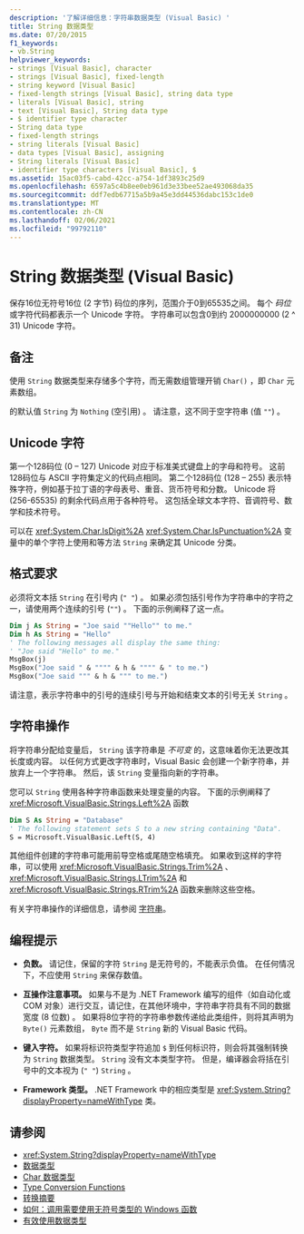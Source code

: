 ```yaml
---
description: '了解详细信息：字符串数据类型 (Visual Basic) '
title: String 数据类型
ms.date: 07/20/2015
f1_keywords:
- vb.String
helpviewer_keywords:
- strings [Visual Basic], character
- strings [Visual Basic], fixed-length
- string keyword [Visual Basic]
- fixed-length strings [Visual Basic], string data type
- literals [Visual Basic], string
- text [Visual Basic], String data type
- $ identifier type character
- String data type
- fixed-length strings
- string literals [Visual Basic]
- data types [Visual Basic], assigning
- String literals [Visual Basic]
- identifier type characters [Visual Basic], $
ms.assetid: 15ac03f5-cabd-42cc-a754-1df3893c25d9
ms.openlocfilehash: 6597a5c4b8ee0eb961d3e33bee52ae493068da35
ms.sourcegitcommit: ddf7edb67715a5b9a45e3dd44536dabc153c1de0
ms.translationtype: MT
ms.contentlocale: zh-CN
ms.lasthandoff: 02/06/2021
ms.locfileid: "99792110"
---
```

# <a name="string-data-type-visual-basic"></a>String 数据类型 (Visual Basic)

保存16位无符号16位 (2 字节) 码位的序列，范围介于0到65535之间。 每个 *码位* 或字符代码都表示一个 Unicode 字符。 字符串可以包含0到约 2000000000 (2 ^ 31) Unicode 字符。  
  
## <a name="remarks"></a>备注  

 使用 `String` 数据类型来存储多个字符，而无需数组管理开销 `Char()` ，即 `Char` 元素数组。  
  
 的默认值 `String` 为 `Nothing` (空引用) 。 请注意，这不同于空字符串 (值 `""`) 。  
  
## <a name="unicode-characters"></a>Unicode 字符  

 第一个128码位 (0 – 127) Unicode 对应于标准美式键盘上的字母和符号。 这前128码位与 ASCII 字符集定义的代码点相同。 第二个128码位 (128 – 255) 表示特殊字符，例如基于拉丁语的字母表号、重音、货币符号和分数。 Unicode 将 (256-65535) 的剩余代码点用于各种符号。 这包括全球文本字符、音调符号、数学和技术符号。  
  
 可以在 <xref:System.Char.IsDigit%2A> <xref:System.Char.IsPunctuation%2A> 变量中的单个字符上使用和等方法 `String` 来确定其 Unicode 分类。  
  
## <a name="format-requirements"></a>格式要求  

 必须将文本括 `String` 在引号内 (`" "`) 。 如果必须包括引号作为字符串中的字符之一，请使用两个连续的引号 (`""`) 。 下面的示例阐释了这一点。  
  
```vb  
Dim j As String = "Joe said ""Hello"" to me."  
Dim h As String = "Hello"  
' The following messages all display the same thing:  
' "Joe said "Hello" to me."  
MsgBox(j)  
MsgBox("Joe said " & """" & h & """" & " to me.")  
MsgBox("Joe said """ & h & """ to me.")  
```  
  
 请注意，表示字符串中的引号的连续引号与开始和结束文本的引号无关 `String` 。  
  
## <a name="string-manipulations"></a>字符串操作  

 将字符串分配给变量后， `String` 该字符串是 *不可变* 的，这意味着你无法更改其长度或内容。 以任何方式更改字符串时，Visual Basic 会创建一个新字符串，并放弃上一个字符串。 然后，该 `String` 变量指向新的字符串。  
  
 您可以 `String` 使用各种字符串函数来处理变量的内容。 下面的示例阐释了 <xref:Microsoft.VisualBasic.Strings.Left%2A> 函数  
  
```vb  
Dim S As String = "Database"  
' The following statement sets S to a new string containing "Data".  
S = Microsoft.VisualBasic.Left(S, 4)  
```  
  
 其他组件创建的字符串可能用前导空格或尾随空格填充。 如果收到这样的字符串，可以使用 <xref:Microsoft.VisualBasic.Strings.Trim%2A> 、 <xref:Microsoft.VisualBasic.Strings.LTrim%2A> 和 <xref:Microsoft.VisualBasic.Strings.RTrim%2A> 函数来删除这些空格。  
  
 有关字符串操作的详细信息，请参阅 [字符串](../../programming-guide/language-features/strings/index.md)。  
  
## <a name="programming-tips"></a>编程提示  
  
- **负数。** 请记住，保留的字符 `String` 是无符号的，不能表示负值。 在任何情况下，不应使用 `String` 来保存数值。  
  
- **互操作注意事项。** 如果与不是为 .NET Framework 编写的组件（如自动化或 COM 对象）进行交互，请记住，在其他环境中，字符串字符具有不同的数据宽度 (8 位数) 。 如果将8位字符的字符串参数传递给此类组件，则将其声明为 `Byte()` 元素数组， `Byte` 而不是 `String` 新的 Visual Basic 代码。  
  
- **键入字符。** 如果将标识符类型字符追加 `$` 到任何标识符，则会将其强制转换为 `String` 数据类型。 `String` 没有文本类型字符。 但是，编译器会将括在引号中的文本视为 (`" "`) `String` 。  
  
- **Framework 类型。** .NET Framework 中的相应类型是 <xref:System.String?displayProperty=nameWithType> 类。  
  
## <a name="see-also"></a>请参阅

- <xref:System.String?displayProperty=nameWithType>
- [数据类型](index.md)
- [Char 数据类型](char-data-type.md)
- [Type Conversion Functions](../functions/type-conversion-functions.md)
- [转换摘要](../keywords/conversion-summary.md)
- [如何：调用需要使用无符号类型的 Windows 函数](../../programming-guide/com-interop/how-to-call-a-windows-function-that-takes-unsigned-types.md)
- [有效使用数据类型](../../programming-guide/language-features/data-types/efficient-use-of-data-types.md)
